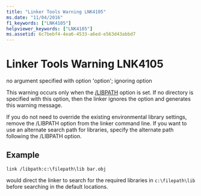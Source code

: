 ```yaml
---
title: "Linker Tools Warning LNK4105"
ms.date: "11/04/2016"
f1_keywords: ["LNK4105"]
helpviewer_keywords: ["LNK4105"]
ms.assetid: 6c7bebf4-4ea6-4533-a6ed-e563d43abbd7
---
```

# Linker Tools Warning LNK4105

no argument specified with option 'option'; ignoring option

This warning occurs only when the [/LIBPATH](../../build/reference/libpath-additional-libpath.md) option is set. If no directory is specified with this option, then the linker ignores the option and generates this warning message.

If you do not need to override the existing environmental library settings, remove the /LIBPATH option from the linker command line. If you want to use an alternate search path for libraries, specify the alternate path following the /LIBPATH option.

## Example

```
link /libpath:c:\filepath\lib bar.obj
```

would direct the linker to search for the required libraries in `c:\filepath\lib` before searching in the default locations.